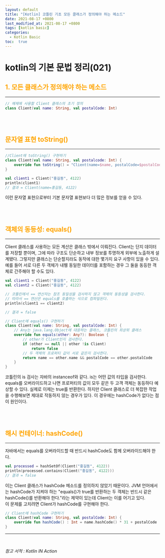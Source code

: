 ```yaml
---
layout: default
title: "[Kotlin] 코틀린 기초 모든 클래스가 정의해야 하는 메소드"
date: 2021-08-17 +0800
last_modified_at: 2021-08-17 +0800
tags: [kotlin basic]
categories:
  - Kotlin Basic
toc:  true
---
```


# kotlin의 기본 문법 정리(021) 

## <span style="color:orange">1. 모든 클래스가 정의해야 하는 메소드</span>  
---  

```kotlin
// 예제에 사용할 Client 클래스의 초기 정의
class Client(val name: String, val postalCode: Int)
```

<br><br>

## <span style="color:orange">문자열 표현 toString()</span>
---  

```kotlin
//Client에 toString() 구현하기
class Client(val name: String, val postalcode: Int) {
    override fun toString() = "Client(name=$name, postalCode=$postalCode)"
}

val client1 = Client("홍길동", 4122)
println(client1)
// 결과 = Client(name=홍길동, 4122)
```

이런 문자열 표현으로부터 기본 문자열 표현보다 더 많은 정보를 얻을 수 있다.

<br><br>

## <span style="color:orange">객체의 동등성: equals()</span>
---  

Client 클래스를 사용하는 모든 계산은 클래스 밖에서 이뤄진다. Client는 단지 데이터를 저장할 뿐이며, 그에 따라 구조도 단순하고 내부 정보를 투명하게 외부에 노출하게 설계됐다. 그렇지만 클래스는 단순할지라도 동작에 대한 몇가지 요구 사항이 있을 수 있다. 예를 들어 서로 다른 두 객체가 내뷍 동일한 데이터를 포함하는 경우 그 둘을 동등한 객체로 간주해야 할 수도 있다.

```kotlin
val client1 = Client("홍길동", 4122)
val client2 = Client("홍길동", 4122)

// 코틀린에서 == 연산자는 참조 동일성을 검사하지 않고 객체의 동등성을 검사한다.
// 따라서 == 연산은 equals를 호출하는 식으로 컴파일된다.
println(client1 == client2)

// 결과 = false
```

```kotlin
// Client에 equals() 구현하기
class Client(val name: String, val postalCode: Int) {
    // Any는 java.lang.Object에 대응하는 클래스, 코틀린의 최상위 클래스
    override fun equals(other: Any?): Boolean {
        // other가 Client인지 검사한다.
        if (other == null || other !is Client)
            return false
        // 두 객체의 프로퍼티 값이 서로 같은지 검사한다.
        return name == other.name && postalCode == other.postalCode
    }
}
```
코틀린의 is 검사는 자바의 instanceof와 같다. is는 어떤 값의 타입을 검사한다.  
equals를 오버라이드하고 나면 프로퍼티의 값이 모두 같은 두 고객 객체는 동등하다 예상할 수 있다. 실제로 이제는 true를 반환한다. 하지만 Client 클래스로 더 복잡한 작업을 수행해보면 제대로 작동하지 않는 경우가 있다. 이 경우에는 hashCode가 없다는 점이 원인이다.

<br><br>

## <span style="color:orange">해시 컨테이너: hashCode()</span>
---  

자바에서는 equals를 오버라이드할 때 반드시 hashCode도 함께 오버라이드해야 한다.
```kotlin
val processed = hashSetOf(Client("홍길동", 4122))
println(processed.contains(Client("홍길동", 4122)))
// 결과 = false
```

이는 Client 클래스가 hashCode 메소드를 정의하지 않았기 때문이다. JVM 언어에서는 hashCode가 지켜야 하는 "equals()가 true를 반환하는 두 객체는 반드시 같은 hashCode()를 반환해야 한다."라는 제약이 있는데 Client는 이를 어기고 있다.  
이 문제를 고치려면 Client가 hashCode를 구현해야 한다.

```kotlin
// Client에 hashCode 구현하기
class Client(val name: String, val postalCode: Int) {
    override fun hashCode() : Int = name.hashCode() * 31 + postalCode
}
```

---

<br>

*참고 서적 : Kotlin IN Action*